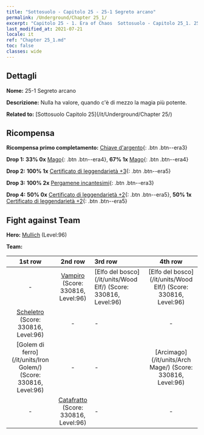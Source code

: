 ```yaml
---
title: "Sottosuolo - Capitolo 25 - 25-1 Segreto arcano"
permalink: /Underground/Chapter 25_1/
excerpt: "Capitolo 25 - 1. Era of Chaos  Sottosuolo - Capitolo 25_1. 25-1 Segreto arcano"
last_modified_at: 2021-07-21
locale: it
ref: "Chapter 25_1.md"
toc: false
classes: wide
---
```


## Dettagli

 **Nome:** 25-1 Segreto arcano

 **Descrizione:** Nulla ha valore, quando c'è di mezzo la magia più potente.

 **Related to:** [Sottosuolo Capitolo 25](/it/Underground/Chapter 25/)

## Ricompensa

 **Ricompensa primo completamento:** [Chiave d'argento](/ItemsIT/con_693/){: .btn .btn--era3}

 **Drop 1:** **33% 0x** [Mago](/ItemsIT/unt_238/){: .btn .btn--era4}, **67% 1x** [Mago](/ItemsIT/unt_238/){: .btn .btn--era4}

 **Drop 2:** **100% 1x** [Certificato di leggendarietà +3](/ItemsIT/mat_88/){: .btn .btn--era5}

 **Drop 3:** **100% 2x** [Pergamene incantesimi](/ItemsIT/con_694/){: .btn .btn--era3}

 **Drop 4:** **50% 0x** [Certificato di leggendarietà +2](/ItemsIT/mat_81/){: .btn .btn--era5}, **50% 1x** [Certificato di leggendarietà +2](/ItemsIT/mat_81/){: .btn .btn--era5}


## Fight against Team
 **Hero:** [Mullich](/it/heroes/Mullich/) (Level:96)

 **Team:**


  | 1st row | 2nd row | 3rd row | 4th row |
  |:----:|:----:|:----|:----:|
  | - | [Vampiro](/it/units/Vampire/) (Score: 330816, Level:96)  | [Elfo del bosco](/it/units/Wood Elf/) (Score: 330816, Level:96)  | [Elfo del bosco](/it/units/Wood Elf/) (Score: 330816, Level:96)  |
  | [Scheletro](/it/units/Skeleton/) (Score: 330816, Level:96)  | - | - | - |
  | [Golem di ferro](/it/units/Iron Golem/) (Score: 330816, Level:96)  | - | - | [Arcimago](/it/units/Arch Mage/) (Score: 330816, Level:96)  |
  | - | [Catafratto](/it/units/Cavalier/) (Score: 330816, Level:96)  | - | - |


